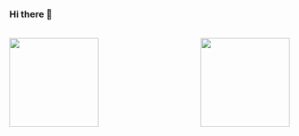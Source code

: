 ### Hi there 👋

<br />
<div>
  <a href="https://github.com/panle666/panle666"> 
    <img align="left" height="160px" src="https://github-readme-stats.vercel.app/api?username=panle666&show_icons=true" />
  </a>
  <a href="https://github.com/panle666/panle666"> 
    <img align="right"  height="160px" src="https://github-readme-stats.vercel.app/api/top-langs/?username=panle666&show_icons=true&layout=compact"/>
  </a>
</div>
